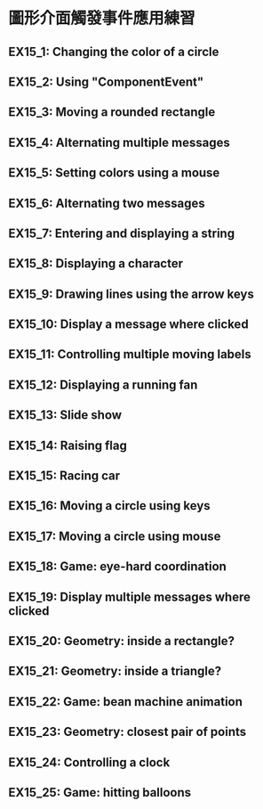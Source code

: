 # 圖形介面觸發事件應用練習

## EX15_1: Changing the color of a circle
## EX15_2: Using "ComponentEvent"
## EX15_3: Moving a rounded rectangle
## EX15_4: Alternating multiple messages
## EX15_5: Setting colors using a mouse
## EX15_6: Alternating two messages
## EX15_7: Entering and displaying a string
## EX15_8: Displaying a character
## EX15_9: Drawing lines using the arrow keys
## EX15_10: Display a message where clicked
## EX15_11: Controlling multiple moving labels
## EX15_12: Displaying a running fan
## EX15_13: Slide show
## EX15_14: Raising flag
## EX15_15: Racing car
## EX15_16: Moving a circle using keys
## EX15_17: Moving a circle using mouse
## EX15_18: Game: eye-hard coordination
## EX15_19: Display multiple messages where clicked
## EX15_20: Geometry: inside a rectangle?
## EX15_21: Geometry: inside a triangle?
## EX15_22: Game: bean machine animation
## EX15_23: Geometry: closest pair of points
## EX15_24: Controlling a clock
## EX15_25: Game: hitting balloons
